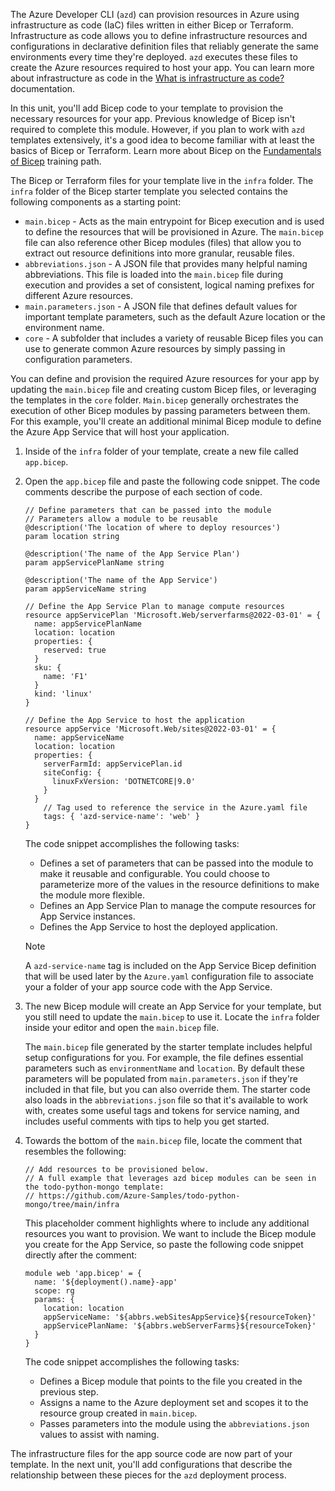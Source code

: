 The Azure Developer CLI (`azd`) can provision resources in Azure using infrastructure as code (IaC) files written in either Bicep or Terraform. Infrastructure as code allows you to define infrastructure resources and configurations in declarative definition files that reliably generate the same environments every time they're deployed. `azd` executes these files to create the Azure resources required to host your app. You can learn more about infrastructure as code in the [What is infrastructure as code?](/devops/deliver/what-is-infrastructure-as-code) documentation. 

In this unit, you'll add Bicep code to your template to provision the necessary resources for your app. Previous knowledge of Bicep isn't required to complete this module. However, if you plan to work with `azd` templates extensively, it's a good idea to become familiar with at least the basics of Bicep or Terraform. Learn more about Bicep on the [Fundamentals of Bicep](/training/paths/fundamentals-bicep/) training path.

The Bicep or Terraform files for your template live in the `infra` folder. The `infra` folder of the Bicep starter template you selected contains the following components as a starting point:

* `main.bicep` - Acts as the main entrypoint for Bicep execution and is used to define the resources that will be provisioned in Azure. The `main.bicep` file can also reference other Bicep modules (files) that allow you to extract out resource definitions into more granular, reusable files.
* `abbreviations.json` - A JSON file that provides many helpful naming abbreviations. This file is loaded into the `main.bicep` file during execution and provides a set of consistent, logical naming prefixes for different Azure resources.
* `main.parameters.json` - A JSON file that defines default values for important template parameters, such as the default Azure location or the environment name.
* `core` - A subfolder that includes a variety of reusable Bicep files you can use to generate common Azure resources by simply passing in configuration parameters.

You can define and provision the required Azure resources for your app by updating the `main.bicep` file and creating custom Bicep files, or leveraging the templates in the `core` folder. `Main.bicep` generally orchestrates the execution of other Bicep modules by passing parameters between them. For this example, you'll create an additional minimal Bicep module to define the Azure App Service that will host your application.

1. Inside of the `infra` folder of your template, create a new file called `app.bicep`.

1. Open the `app.bicep` file and paste the following code snippet. The code comments describe the purpose of each section of code.

    ```Bicep
    // Define parameters that can be passed into the module
    // Parameters allow a module to be reusable
    @description('The location of where to deploy resources')
    param location string
    
    @description('The name of the App Service Plan')
    param appServicePlanName string
    
    @description('The name of the App Service')
    param appServiceName string
    
    // Define the App Service Plan to manage compute resources
    resource appServicePlan 'Microsoft.Web/serverfarms@2022-03-01' = {
      name: appServicePlanName
      location: location
      properties: {
        reserved: true
      }
      sku: {
        name: 'F1'
      }
      kind: 'linux'
    }
    
    // Define the App Service to host the application
    resource appService 'Microsoft.Web/sites@2022-03-01' = {
      name: appServiceName
      location: location
      properties: {
        serverFarmId: appServicePlan.id
        siteConfig: {
          linuxFxVersion: 'DOTNETCORE|9.0'
        }
      }
        // Tag used to reference the service in the Azure.yaml file
        tags: { 'azd-service-name': 'web' }
    }
    ```

    The code snippet accomplishes the following tasks:

    * Defines a set of parameters that can be passed into the module to make it reusable and configurable. You could choose to parameterize more of the values in the resource definitions to make the module more flexible.
    * Defines an App Service Plan to manage the compute resources for App Service instances.
    * Defines the App Service to host the deployed application.

    > [!NOTE]
    > A `azd-service-name` tag is included on the App Service Bicep definition that will be used later by the `Azure.yaml` configuration file to associate your a folder of your app source code with the App Service.

1. The new Bicep module will create an App Service for your template, but you still need to update the `main.bicep` to use it. Locate the `infra` folder inside your editor and open the `main.bicep` file.

    The `main.bicep` file generated by the starter template includes helpful setup configurations for you. For example, the file defines essential parameters such as `environmentName` and `location`. By default these parameters will be populated from `main.parameters.json` if they're included in that file, but you can also override them. The starter code also loads in the `abbreviations.json` file so that it's available to work with, creates some useful tags and tokens for service naming, and includes useful comments with tips to help you get started.

1. Towards the bottom of the `main.bicep` file, locate the comment that resembles the following:

    ```bicep
    // Add resources to be provisioned below.
    // A full example that leverages azd bicep modules can be seen in the todo-python-mongo template:
    // https://github.com/Azure-Samples/todo-python-mongo/tree/main/infra
    ```

    This placeholder comment highlights where to include any additional resources you want to provision. We want to include the Bicep module you create for the App Service, so paste the following code snippet directly after the comment:

    ```bicep
    module web 'app.bicep' = {
      name: '${deployment().name}-app'
      scope: rg
      params: {
        location: location
        appServiceName: '${abbrs.webSitesAppService}${resourceToken}'
        appServicePlanName: '${abbrs.webServerFarms}${resourceToken}'
      }
    }
    ```

    The code snippet accomplishes the following tasks:

    * Defines a Bicep module that points to the file you created in the previous step.
    * Assigns a name to the Azure deployment set and scopes it to the resource group created in `main.bicep`.
    * Passes parameters into the module using the `abbreviations.json` values to assist with naming.

The infrastructure files for the app source code are now part of your template. In the next unit, you'll add configurations that describe the relationship between these pieces for the `azd` deployment process.
